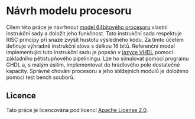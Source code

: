 # Návrh modelu procesoru

Cílem této práce je navrhnout [model 64bitového procesoru](https://github.com/dominiksalvet/risc63) vlastní instrukční sady a doložit jeho funkčnost. Tato instrukční sada respektuje RISC principy při snaze zvýšit hustotu výsledného kódu. Za tímto účelem definuje výhradně instrukční slova s délkou 16 bitů. Referenční model implementující tuto instrukční sadu je popsán v [jazyce VHDL](https://github.com/dominiksalvet/uvod_do_vhdl) pomocí základního pětistupňového pipeliningu. Lze ho simulovat pomocí programu GHDL a, s malým úsilím, implementovat do hradlového pole dostatečné kapacity. Správné chování procesoru a jeho stěžejních modulů je doloženo pomocí test bench souborů.

## Licence

Tato práce je licencována pod licencí [Apache License 2.0](license).

